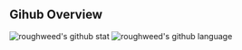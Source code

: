 ## Gihub Overview
![roughweed's github stat](https://github-readme-stats.vercel.app/api?username=roughweed&show_icons=true)
![roughweed's github language](https://github-readme-stats.vercel.app/api/top-langs/?username=roughweed&layout=compact)
